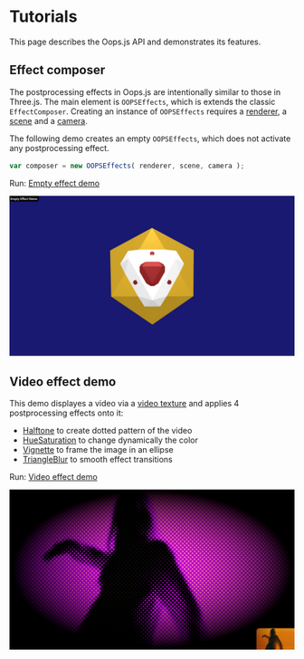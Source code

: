 # Tutorials

This page describes the Oops.js API and demonstrates its features.


## Effect composer

The postprocessing effects in Oops.js are intentionally similar to those in
Three.js. The main element is `OOPSEffects`, which is extends the classic
`EffectComposer`. Creating an instance of `OOPSEffects` requires a [renderer](https://threejs.org/docs/#api/en/renderers/WebGLRenderer),
a [scene](https://threejs.org/docs/#api/en/scenes/Scene) and
a [camera](https://threejs.org/docs/#api/en/cameras/Camera).

The following demo creates an empty `OOPSEffects`, which does
not activate any postprocessing effect.

```js
var composer = new OOPSEffects( renderer, scene, camera );
```

Run: [Empty effect demo](empty-effect/index.html)
	
[<img src="empty-effect/snapshot.jpg">](empty-effect/index.html)


## Video effect demo

This demo displayes a video via a [video texture](https://threejs.org/docs/#api/en/textures/VideoTexture)
and applies 4 postprocessing effects onto it:
* [Halftone](../examples/index.md#halftoneshader) to create dotted pattern of the video
* [HueSaturation](../examples/index.md#huesaturationshader) to change dynamically the color
* [Vignette](../examples/index.md#vignetteshader) to frame the image in an ellipse
* [TriangleBlur](../examples/index.md#triangleblurshader) to smooth effect transitions

Run: [Video effect demo](video-effect/index.html)
	
[<img src="video-effect/snapshot.jpg">](video-effect/index.html)

